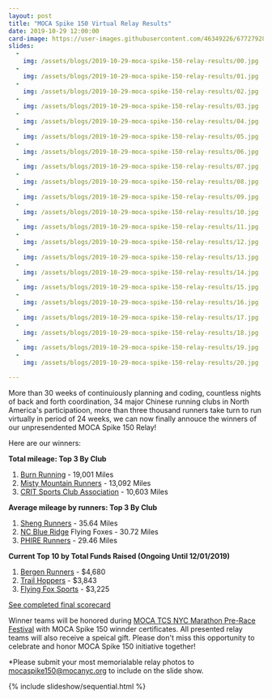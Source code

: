 ```yaml
---
layout: post
title: "MOCA Spike 150 Virtual Relay Results"
date: 2019-10-29 12:00:00
card-image: https://user-images.githubusercontent.com/46349226/67727928-abedbf00-f9c1-11e9-8b66-606fb8eb9241.jpg
slides:
  - 
    img: /assets/blogs/2019-10-29-moca-spike-150-relay-results/00.jpg
  - 
    img: /assets/blogs/2019-10-29-moca-spike-150-relay-results/01.jpg
  - 
    img: /assets/blogs/2019-10-29-moca-spike-150-relay-results/02.jpg
  - 
    img: /assets/blogs/2019-10-29-moca-spike-150-relay-results/03.jpg
  - 
    img: /assets/blogs/2019-10-29-moca-spike-150-relay-results/04.jpg
  - 
    img: /assets/blogs/2019-10-29-moca-spike-150-relay-results/05.jpg
  - 
    img: /assets/blogs/2019-10-29-moca-spike-150-relay-results/06.jpg
  - 
    img: /assets/blogs/2019-10-29-moca-spike-150-relay-results/07.jpg
  - 
    img: /assets/blogs/2019-10-29-moca-spike-150-relay-results/08.jpg
  - 
    img: /assets/blogs/2019-10-29-moca-spike-150-relay-results/09.jpg
  - 
    img: /assets/blogs/2019-10-29-moca-spike-150-relay-results/10.jpg
  - 
    img: /assets/blogs/2019-10-29-moca-spike-150-relay-results/11.jpg
  - 
    img: /assets/blogs/2019-10-29-moca-spike-150-relay-results/12.jpg
  - 
    img: /assets/blogs/2019-10-29-moca-spike-150-relay-results/13.jpg
  - 
    img: /assets/blogs/2019-10-29-moca-spike-150-relay-results/14.jpg
  - 
    img: /assets/blogs/2019-10-29-moca-spike-150-relay-results/15.jpg
  - 
    img: /assets/blogs/2019-10-29-moca-spike-150-relay-results/16.jpg
  - 
    img: /assets/blogs/2019-10-29-moca-spike-150-relay-results/17.jpg
  - 
    img: /assets/blogs/2019-10-29-moca-spike-150-relay-results/18.jpg
  - 
    img: /assets/blogs/2019-10-29-moca-spike-150-relay-results/19.jpg
  - 
    img: /assets/blogs/2019-10-29-moca-spike-150-relay-results/20.jpg

---
```




More than 30 weeks of continuiously planning and coding, countless nights of back and forth coordination, 34 major Chinese running clubs in North America's participatioon, more than three thousand runners take turn to run virtually in period of 24 weeks,  we can now finally annouce the winners of our unpresendented MOCA Spike 150 Relay!

Here are our winners:
<!--more-->

<b>Total mileage: Top 3 By Club</b>
1. <a href="/spike-relay/club/club.html#128445">Burn Running</a> - 19,001 Miles
2. <a href="/spike-relay/club/club.html#241951">Misty Mountain Runners</a> - 13,092 Miles
3. <a href="/spike-relay/club/club.html#187897">CRIT Sports Club Association</a> - 10,603 Miles

<b>Average mileage by runners: Top 3 By Club</b>
1. <a href="/spike-relay/club/club.html#175314">Sheng Runners</a> - 35.64 Miles
2. <a href="/spike-relay/club/club.html#516025">NC Blue Ridge</a> Flying Foxes - 30.72 Miles
3. <a href="/spike-relay/club/club.html#330129">PHIRE Runners</a> - 29.46 Miles

<b>Current Top 10 by Total Funds Raised (Ongoing Until 12/01/2019)</b>
1. <a href="/spike-relay/club/club.html#327007">Bergen Runners</a> - $4,680
2. <a href="/spike-relay/club/club.htmlTrail Hoppers">Trail Hoppers</a> - $3,843
3. <a href="https://flyingfoxcsc.org/">Flying Fox Sports</a> - $3,225

<a href="https://www.mocaspike150.org/spike-relay/final/">See completed final scorecard</a>

Winner teams will be honored during <a href="https://www.mocaspike150.org/events/2019-10-03-moca-pre-race-festival">MOCA TCS NYC Marathon Pre-Race Festival</a> with MOCA Spike 150 winnder certificates. All presented relay teams will also receive a speical gift. Please don't miss this opportunity to celebrate and honor MOCA Spike 150 initiative together!

*Please submit your most memorialable relay photos to <a href="mailto:mocaspike150@mocanyc.org">mocaspike150@mocanyc.org</a> to include on the slide show.

{% include slideshow/sequential.html %}
